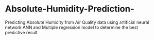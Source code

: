 # Absolute-Humidity-Prediction-
Predicting Absolute Humidity from Air Quality data using artificial neural network ANN and Multiple regression model to determine the best predictive result   
